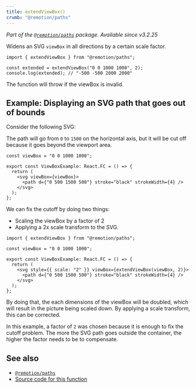```yaml
---
title: extendViewBox()
crumb: "@remotion/paths"
---
```


_Part of the [`@remotion/paths`](/docs/paths) package. Available since v3.2.25_

Widens an SVG `viewBox` in all directions by a certain scale factor.

```tsx twoslash
import { extendViewBox } from "@remotion/paths";

const extended = extendViewBox("0 0 1000 1000", 2);
console.log(extended); // "-500 -500 2000 2000"
```

The function will throw if the viewBox is invalid.

## Example: Displaying an SVG path that goes out of bounds

Consider the following SVG:

The path will go from `0` to `1500` on the horizontal axis, but it will be cut off because it goes beyond the viewport area.

```tsx twoslash
const viewBox = "0 0 1000 1000";

export const ViewBoxExample: React.FC = () => {
  return (
    <svg viewBox={viewBox}>
      <path d={"0 500 1500 500"} stroke="black" strokeWidth={4} />
    </svg>
  );
};
```

We can fix the cutoff by doing two things:

- Scaling the viewBox by a factor of 2
- Applying a 2x scale transform to the SVG.

```tsx twoslash
import { extendViewBox } from "@remotion/paths";

const viewBox = "0 0 1000 1000";

export const ViewBoxExample: React.FC = () => {
  return (
    <svg style={{ scale: "2" }} viewBox={extendViewBox(viewBox, 2)}>
      <path d={"0 500 1500 500"} stroke="black" strokeWidth={4} />
    </svg>
  );
};
```

By doing that, the each dimensions of the viewBox will be doubled, which will result in the picture being scaled down. By applying a scale transform, this can be corrected.

In this example, a factor of `2` was chosen because it is enough to fix the cutoff problem. The more the SVG path goes outside the container, the higher the factor needs to be to compensate.

## See also

- [`@remotion/paths`](/docs/paths)
- [Source code for this function](https://github.com/remotion-dev/remotion/blob/main/packages/paths/src/extend-viewbox.ts)
